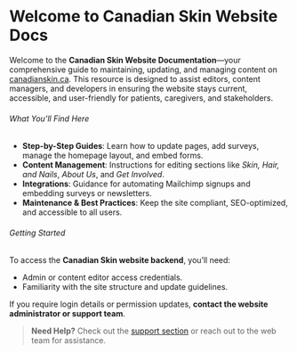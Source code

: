 # Welcome to Canadian Skin Website Docs

Welcome to the **Canadian Skin Website Documentation**—your comprehensive guide to maintaining, updating, and managing content on [canadianskin.ca](https://www.canadianskin.ca). This resource is designed to assist editors, content managers, and developers in ensuring the website stays current, accessible, and user-friendly for patients, caregivers, and stakeholders.

###### What You’ll Find Here

- **Step-by-Step Guides**: Learn how to update pages, add surveys, manage the homepage layout, and embed forms.
- **Content Management**: Instructions for editing sections like _Skin, Hair, and Nails_, _About Us_, and _Get Involved_.
- **Integrations**: Guidance for automating Mailchimp signups and embedding surveys or newsletters.
- **Maintenance & Best Practices**: Keep the site compliant, SEO-optimized, and accessible to all users.

###### Getting Started

To access the **Canadian Skin website backend**, you’ll need:

- Admin or content editor access credentials.
- Familiarity with the site structure and update guidelines.

If you require login details or permission updates, **contact the website administrator or support team**.

> **Need Help?** Check out the [support section](#) or reach out to the web team for assistance.
